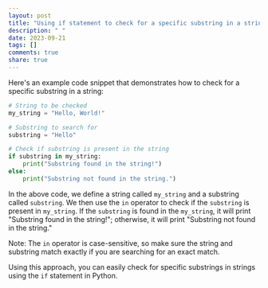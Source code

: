 ```yaml
---
layout: post
title: "Using if statement to check for a specific substring in a string in Python"
description: " "
date: 2023-09-21
tags: []
comments: true
share: true
---
```


Here's an example code snippet that demonstrates how to check for a specific substring in a string:

```python
# String to be checked
my_string = "Hello, World!"

# Substring to search for
substring = "Hello"

# Check if substring is present in the string
if substring in my_string:
    print("Substring found in the string!")
else:
    print("Substring not found in the string.")
```

In the above code, we define a string called `my_string` and a substring called `substring`. We then use the `in` operator to check if the `substring` is present in `my_string`. If the `substring` is found in the `my_string`, it will print "Substring found in the string!"; otherwise, it will print "Substring not found in the string."

Note: The `in` operator is case-sensitive, so make sure the string and substring match exactly if you are searching for an exact match.

Using this approach, you can easily check for specific substrings in strings using the `if` statement in Python.